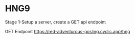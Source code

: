 # HNG9
Stage 1-Setup a server, create a GET api endpoint

GET Endpoint
https://red-adventurous-gosling.cyclic.app/hng
